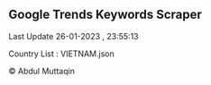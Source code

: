 

## Google Trends Keywords Scraper 
 
Last Update 26-01-2023 , 23:55:13

Country List :
VIETNAM.json



© Abdul Muttaqin 
